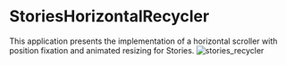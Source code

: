 # StoriesHorizontalRecycler
This application presents the implementation of a horizontal scroller with position fixation and animated resizing for Stories.
![stories_recycler](https://user-images.githubusercontent.com/55394878/209525406-94c4f61a-c537-49bc-bac5-b0c0caf2e25f.gif)
